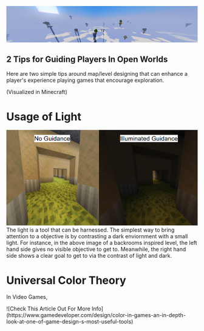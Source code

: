 <p align="center">
  <img src="BackgroundImage1919x364.png" alt="Banner" width="1919">
</p>
<h2> 2 Tips for Guiding Players In Open Worlds </h2>
<p> Here are two simple tips around map/level designing that can enhance a player's experience playing games that encourage exploration. </p>
<p> (Visualized in Minecraft) </p>

<h1> Usage of Light </h1>

  <img src="Lighting840x749">
The light is a tool that can be harnessed. The simplest way to bring attention to a objective is by contrasting a dark enviornment with a small light.
For instance, in the above image of a backrooms inspired level, the left hand side gives no visible objective to get to. 
Meanwhile, the right hand side shows a clear goal to get to via the contrast of light and dark.

<h1> Universal Color Theory </h1>
<p> In Video Games, </p>
![Check This Article Out For More Info](https://www.gamedeveloper.com/design/color-in-games-an-in-depth-look-at-one-of-game-design-s-most-useful-tools)

